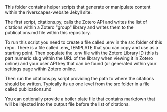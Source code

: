 This folder contains helper scripts that generate or manipulate content
within the riverscapes-website Jekyll site.

The first script, citations.py, calls the Zotero API and writes the
list of citations within a Zotero "group" library and writes them to
the publications.md file within this repository.

To run this script you need to create a file called .env in the src
folder of this repo. There is a file called .env_TEMPLATE that you
can copy and use as a starting point. Then populate the .env file
with the Zotero Library ID (this is part numeric slug within the URL
of the library when viewing it in Zotero online) and your user API key
that can be found (or generated within your settings page within Zotero
online.

Then run the citations.py script providing the path to where the 
citations should be written. Typically its up one level from the src
folder in a file called publications.md

You can optionally provide a boiler plate file that contains markdown
that will be injected into the output file before the list of citations.